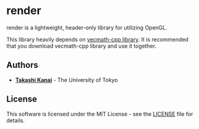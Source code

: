 # render

render is a lightweight, header-only library for utilizing OpenGL.

This library heavily depends on [vecmath-cpp library](https://github.com/yuki12/vecmath-cpp). It is recommended that you download vecmath-cpp library and use it together.

## Authors

* **[Takashi Kanai](https://graphics.c.u-tokyo.ac.jp/hp/en/)** - The University of Tokyo

## License

This software is licensed under the MIT License - see the [LICENSE](LICENSE) file for details. 
